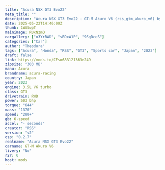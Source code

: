 ```yaml
---
title: "Acura NSX GT3 Evo22"
meta_title: ""
description: "Acura NSX GT3 Evo22 - GT-M Akuro V6 (rss_gtm_akuro_v6) by RSS"
date: 2025-05-22T14:46:00Z
thumb: 1WGSwpT
mainimage: RUxNzmQ
cargallery: ["o3YrRAD", "sRDxA1P", "9SgDceS"]
categories: ["Car"]
author: "Theodora"
tags: ["Acura", "Honda", "RSS", "GT3", "Sports car", "Japan", "2023"]
draft: false
link: https://mods.to/CEso683121363e249
zipsize: "303 MB"
manu: Acura
brandname: acura-racing
country: Japan
year: 2023
engine: 3.5L V6 turbo
class: GT3
drivetrain: RWD
power: 503 bhp 
torque: "644"
mass: "1370"
speed: "280+"
gb: 6-speed
accel: "- seconds"
creator: "RSS"
version: "v2"
csp: "0.2.7"
realname: "Acura NSX GT3 Evo22"
carname: GT-M Akuro V6
livery: "No"
r2r: 0
host: mods
---
```

